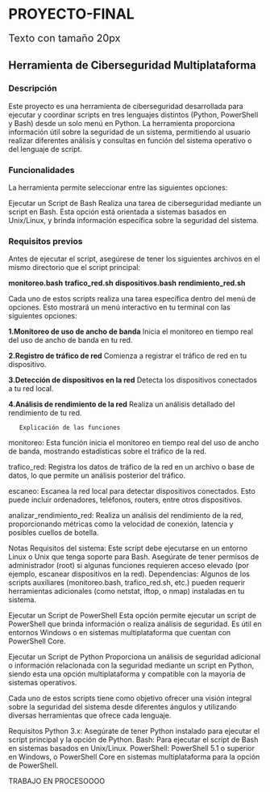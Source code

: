 # PROYECTO-FINAL

<span style="font-size: 20px;">Texto con tamaño 20px</span>


## Herramienta de Ciberseguridad Multiplataforma

### Descripción
Este proyecto es una herramienta de ciberseguridad desarrollada para ejecutar y coordinar scripts en tres lenguajes distintos (Python, PowerShell y Bash) desde un solo menú en Python. La herramienta proporciona información útil sobre la seguridad de un sistema, permitiendo al usuario realizar diferentes análisis y consultas en función del sistema operativo o del lenguaje de script.

### Funcionalidades
La herramienta permite seleccionar entre las siguientes opciones:

Ejecutar un Script de Bash
Realiza una tarea de ciberseguridad mediante un script en Bash. Esta opción está orientada a sistemas basados en Unix/Linux, y brinda información específica sobre la seguridad del sistema.

### Requisitos previos
Antes de ejecutar el script, asegúrese de tener los siguientes archivos en el mismo directorio que el script principal:

**monitoreo.bash**
**trafico_red.sh**
**dispositivos.bash**
**rendimiento_red.sh**

 Cada uno de estos scripts realiza una tarea específica dentro del menú de opciones.
 Esto mostrará un menú interactivo en tu terminal con las siguientes opciones:

**1.Monitoreo de uso de ancho de banda**
Inicia el monitoreo en tiempo real del uso de ancho de banda en tu red.

**2.Registro de tráfico de red**
Comienza a registrar el tráfico de red en tu dispositivo.

**3.Detección de dispositivos en la red**
Detecta los dispositivos conectados a tu red local.

**4.Análisis de rendimiento de la red**
Realiza un análisis detallado del rendimiento de tu red.

       Explicación de las funciones
monitoreo: Esta función inicia el monitoreo en tiempo real del uso de ancho de banda, mostrando estadísticas sobre el tráfico de la red.

trafico_red: Registra los datos de tráfico de la red en un archivo o base de datos, lo que permite un análisis posterior del tráfico.

escaneo: Escanea la red local para detectar dispositivos conectados. Esto puede incluir ordenadores, teléfonos, routers, entre otros dispositivos.

analizar_rendimiento_red: Realiza un análisis del rendimiento de la red, proporcionando métricas como la velocidad de conexión, latencia y posibles cuellos de botella.

Notas
Requisitos del sistema: Este script debe ejecutarse en un entorno Linux o Unix que tenga soporte para Bash. Asegúrate de tener permisos de administrador (root) si algunas funciones requieren acceso elevado (por ejemplo, escanear dispositivos en la red).
Dependencias: Algunos de los scripts auxiliares (monitoreo.bash, trafico_red.sh, etc.) pueden requerir herramientas adicionales (como netstat, iftop, o nmap) instaladas en tu sistema.


Ejecutar un Script de PowerShell
Esta opción permite ejecutar un script de PowerShell que brinda información o realiza análisis de seguridad. Es útil en entornos Windows o en sistemas multiplataforma que cuentan con PowerShell Core.

Ejecutar un Script de Python
Proporciona un análisis de seguridad adicional o información relacionada con la seguridad mediante un script en Python, siendo esta una opción multiplataforma y compatible con la mayoría de sistemas operativos.

Cada uno de estos scripts tiene como objetivo ofrecer una visión integral sobre la seguridad del sistema desde diferentes ángulos y utilizando diversas herramientas que ofrece cada lenguaje.

Requisitos
Python 3.x: Asegúrate de tener Python instalado para ejecutar el script principal y la opción de Python.
Bash: Para ejecutar el script de Bash en sistemas basados en Unix/Linux.
PowerShell: PowerShell 5.1 o superior en Windows, o PowerShell Core en sistemas multiplataforma para la opción de PowerShell.

TRABAJO EN PROCESOOOO
